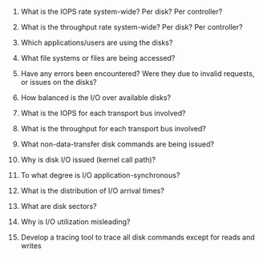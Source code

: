 1. What is the IOPS rate system-wide? Per disk? Per controller?

2. What is the throughput rate system-wide? Per disk? Per controller?

3. Which applications/users are using the disks?

4. What file systems or files are being accessed?

5. Have any errors been encountered? Were they due to invalid requests, or issues on the disks?

6. How balanced is the I/O over available disks?

7. What is the IOPS for each transport bus involved?

8. What is the throughput for each transport bus involved?

9. What non-data-transfer disk commands are being issued?

10. Why is disk I/O issued (kernel call path)?

11. To what degree is I/O application-synchronous?

12. What is the distribution of I/O arrival times?

13. What are disk sectors?

14. Why is I/O utilization misleading?

15. Develop a tracing tool to trace all disk commands except for reads and writes